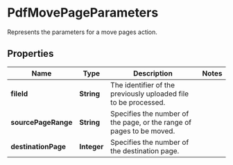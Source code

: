 

# PdfMovePageParameters

Represents the parameters for a move pages action.
## Properties

Name | Type | Description | Notes
------------ | ------------- | ------------- | -------------
**fileId** | **String** | The identifier of the previously uploaded file to be processed. | 
**sourcePageRange** | **String** | Specifies the number of the page, or the range of pages to be moved. | 
**destinationPage** | **Integer** | Specifies the number of the destination page. | 



